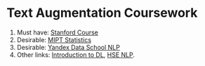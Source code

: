 # Text Augmentation Coursework

1. Must have: [Stanford Course](http://web.stanford.edu/class/cs224n/)
2. Desirable: [MIPT Statistics](https://www.coursera.org/learn/stats-for-data-analysis)
3. Desirable: [Yandex Data School NLP](https://github.com/yandexdataschool/nlp_course)
4. Other links: [Introduction to DL](https://ru.coursera.org/learn/intro-to-deep-learning), [HSE NLP](https://ru.coursera.org/learn/language-processing).
